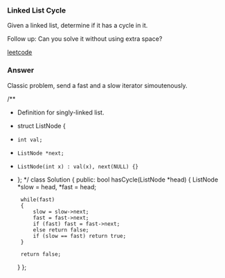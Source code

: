 ### Linked List Cycle
Given a linked list, determine if it has a cycle in it.

Follow up:
Can you solve it without using extra space?

[leetcode](https://leetcode.com/problems/linked-list-cycle/description/)

### Answer 
Classic problem, send a fast and a slow iterator simoutenously. 

/**
 * Definition for singly-linked list.
 * struct ListNode {
 *     int val;
 *     ListNode *next;
 *     ListNode(int x) : val(x), next(NULL) {}
 * };
 */
class Solution {
public:
    bool hasCycle(ListNode *head) {
        ListNode *slow = head, *fast = head;
        
        while(fast)
        {
            slow = slow->next;
            fast = fast->next;
            if (fast) fast = fast->next;
            else return false;
            if (slow == fast) return true;
        }
        
        return false;
    }
};